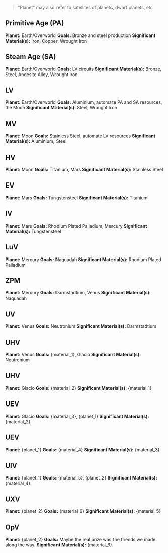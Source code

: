 
> "Planet" may also refer to satellites of planets, dwarf planets, etc

## Primitive Age (PA)
**Planet:** Earth/Overworld
**Goals:** Bronze and steel production
**Significant Material(s):** Iron, Copper, Wrought Iron

## Steam Age (SA)
**Planet:** Earth/Overworld
**Goals:** LV circuits
**Significant Material(s):** Bronze, Steel, Andesite Alloy, Wrought Iron

## LV
**Planet:** Earth/Overworld
**Goals:** Aluminium, automate PA and SA resources, the Moon
**Significant Material(s):** Steel, Wrought Iron

## MV
**Planet:** Moon
**Goals:** Stainless Steel, automate LV resources
**Significant Material(s):** Aluminium, Steel

## HV
**Planet:** Moon
**Goals:** Titanium, Mars
**Significant Material(s):** Stainless Steel

## EV
**Planet:** Mars
**Goals:** Tungstensteel
**Significant Material(s):** Titanium

## IV
**Planet:** Mars
**Goals:** Rhodium Plated Palladium, Mercury
**Significant Material(s):** Tungstensteel

## LuV
**Planet:** Mercury
**Goals:** Naquadah
**Significant Material(s):** Rhodium Plated Palladium

## ZPM
**Planet:** Mercury
**Goals:** Darmstadtium, Venus
**Significant Material(s):** Naquadah

## UV
**Planet:** Venus
**Goals:** Neutronium
**Significant Material(s):** Darmstadtium

## UHV
**Planet:** Venus
**Goals:** {material_1}, Glacio
**Significant Material(s):** Neutronium

## UHV
**Planet:** Glacio
**Goals:** {material_2}
**Significant Material(s):** {material_1}

## UEV
**Planet:** Glacio
**Goals:** {material_3}, {planet_1}
**Significant Material(s):** {material_2}

## UEV
**Planet:** {planet_1}
**Goals:** {material_4}
**Significant Material(s):** {material_3}

## UIV
**Planet:** {planet_1}
**Goals:** {material_5}, {planet_2}
**Significant Material(s):** {material_4}

## UXV
**Planet:** {planet_2}
**Goals:** {material_6}
**Significant Material(s):** {material_5}

## OpV
**Planet:** {planet_2}
**Goals:** Maybe the real prize was the friends we made along the way.
**Significant Material(s):** {material_6}

